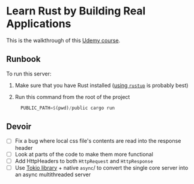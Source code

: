 # Learn Rust by Building Real Applications

This is the walkthrough of this [Udemy course](https://www.udemy.com/course/rust-fundamentals/).

## Runbook

To run this server:
1. Make sure that you have Rust installed ([using `rustup`](https://www.rust-lang.org/learn/get-started) is probably best)
2. Run this command from the root of the project

    ```rust
      PUBLIC_PATH=$(pwd)/public cargo run
    ```


## Devoir

- [ ] Fix a bug where local css file's contents are read into the response header
- [ ] Look at parts of the code to make them more functional
- [ ] Add HttpHeaders to both `HttpRequest` and `HttpResponse`
- [ ] Use [Tokio library](tokio.rs) + native `async`/ to convert the single core server into an async multithreaded server